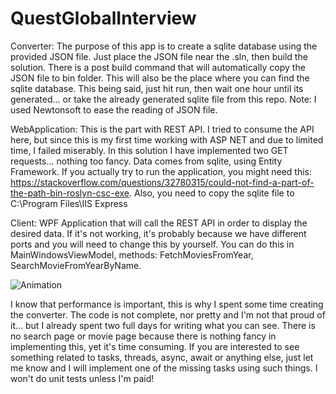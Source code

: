 # QuestGlobalInterview

Converter: The purpose of this app is to create a sqlite database using the provided JSON file. Just place the JSON file near the .sln, then build the solution. There is a post build command that will automatically copy the JSON file to bin folder. This will also be the place where you can find the sqlite database. This being said, just hit run, then wait one hour until its generated... or take the already generated sqlite file from this repo. Note: I used Newtonsoft to ease the reading of JSON file.

WebApplication: This is the part with REST API. I tried to consume the API here, but since this is my first time working with ASP NET and due to limited time, I failed miserably. In this solution I have implemented two GET requests... nothing too fancy. Data comes from sqlite, using Entity Framework. If you actually try to run the application, you might need this: https://stackoverflow.com/questions/32780315/could-not-find-a-part-of-the-path-bin-roslyn-csc-exe. Also, you need to copy the sqlite file to C:\Program Files\IIS Express 

Client: WPF Application that will call the REST API in order to display the desired data. If it's not working, it's probably because we have different ports and you will need to change this by yourself. You can do this in MainWindowsViewModel, methods: FetchMoviesFromYear, SearchMovieFromYearByName. 


![Animation](https://user-images.githubusercontent.com/25198837/160446718-59a515d0-b976-49e7-8d7c-3b763bb9b84a.gif)


I know that performance is important, this is why I spent some time creating the converter. 
The code is not complete, nor pretty and I'm not that proud of it... but I already spent two full days for writing what you can see. There is no search page or movie page because there is nothing fancy in implementing this, yet it's time consuming.
If you are interested to see something related to tasks, threads, async, await or anything else, just let me know and I will implement one of the missing tasks using such things. I won't do unit tests unless I'm paid!
